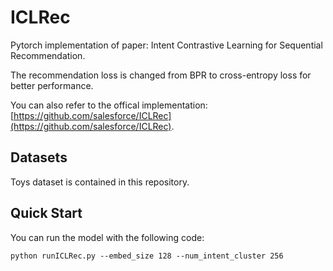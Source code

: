 # ICLRec
Pytorch implementation of paper: Intent Contrastive Learning for Sequential Recommendation.

The recommendation loss is changed from BPR to cross-entropy loss for better performance.

You can also refer to the offical implementation: [https://github.com/salesforce/ICLRec](https://github.com/salesforce/ICLRec).
## Datasets
Toys dataset is contained in this repository.
## Quick Start
You can run the model with the following code:
```
python runICLRec.py --embed_size 128 --num_intent_cluster 256 
```


